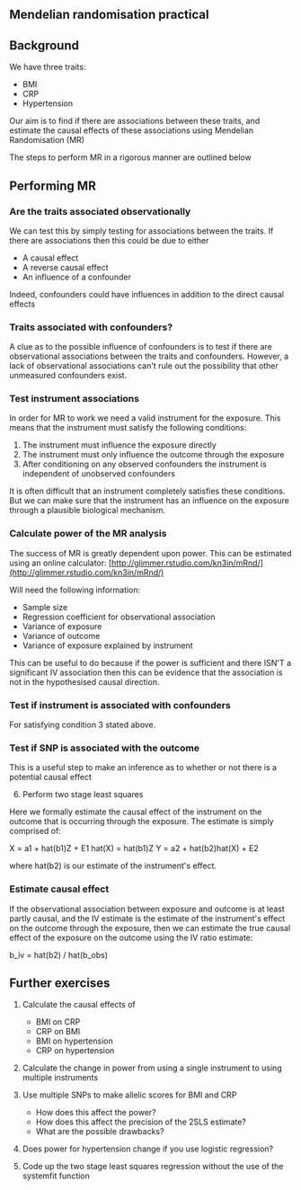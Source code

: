 Mendelian randomisation practical
---------------------------------

## Background

We have three traits:

- BMI
- CRP
- Hypertension

Our aim is to find if there are associations between these traits, and estimate the causal effects of these associations using Mendelian Randomisation (MR)

The steps to perform MR in a rigorous manner are outlined below


## Performing MR

### Are the traits associated observationally

We can test this by simply testing for associations between the traits. If there are associations then this could be due to either

- A causal effect
- A reverse causal effect
- An influence of a confounder

Indeed, confounders could have influences in addition to the direct causal effects

### Traits associated with confounders?

A clue as to the possible influence of confounders is to test if there are observational associations between the traits and confounders. However, a lack of observational associations can't rule out the possibility that other unmeasured confounders exist.


### Test instrument associations

In order for MR to work we need a valid instrument for the exposure. This means that the instrument must satisfy the following conditions:

1. The instrument must influence the exposure directly
2. The instrument must only influence the outcome through the exposure
3. After conditioning on any observed confounders the instrument is independent of unobserved confounders

It is often difficult that an instrument completely satisfies these conditions. But we can make sure that the instrument has an influence on the exposure through a plausible biological mechanism.


### Calculate power of the MR analysis

The success of MR is greatly dependent upon power. This can be estimated using an online calculator:
[http://glimmer.rstudio.com/kn3in/mRnd/](http://glimmer.rstudio.com/kn3in/mRnd/)

Will need the following information:

- Sample size
- Regression coefficient for observational association
- Variance of exposure
- Variance of outcome
- Variance of exposure explained by instrument

This can be useful to do because if the power is sufficient and there ISN'T a significant IV association then this can be evidence that the association is not in the hypothesised causal direction.


### Test if instrument is associated with confounders

For satisfying condition 3 stated above.

### Test if SNP is associated with the outcome

This is a useful step to make an inference as to whether or not there is a potential causal effect

6. Perform two stage least squares

Here we formally estimate the causal effect of the instrument on the outcome that is occurring through the exposure. The estimate is simply comprised of:

X = a1 + hat(b1)Z + E1
hat(X) = hat(b1)Z
Y = a2 + hat(b2)hat(X) + E2

where hat(b2) is our estimate of the instrument's effect.

### Estimate causal effect

If the observational association between exposure and outcome is at least partly causal, and the IV estimate is the estimate of the instrument's effect on the outcome through the exposure, then we can estimate the true causal effect of the exposure on the outcome using the IV ratio estimate:

b_iv = hat(b2) / hat(b_obs)


## Further exercises

1. Calculate the causal effects of 
	- BMI on CRP
	- CRP on BMI
	- BMI on hypertension
	- CRP on hypertension

2. Calculate the change in power from using a single instrument to using multiple instruments

3. Use multiple SNPs to make allelic scores for BMI and CRP
	- How does this affect the power?
	- How does this affect the precision of the 2SLS estimate?
	- What are the possible drawbacks?

4. Does power for hypertension change if you use logistic regression?

5. Code up the two stage least squares regression without the use of the systemfit function
